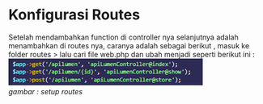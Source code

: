 # Konfigurasi Routes  
Setelah mendambahkan function di controller nya selanjutnya adalah menambahkan di routes nya, caranya adalah sebagai berikut , masuk ke folder routes > lalu cari file web.php dan ubah menjadi seperti berikut ini :  
![routes process](./images/routes-process.png)  
*gambar : setup routes*